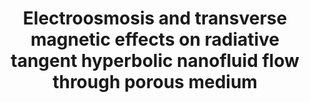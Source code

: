 ---
title: "Electroosmosis and transverse magnetic effects on radiative tangent hyperbolic nanofluid flow through porous medium"
authors: "K. Ramesh Aryaman Patel, Madhav Rawal"
venue: " "
year: "2021"
status: "published"
arxiv: "N/A"
official_link: "https://www.tandfonline.com/doi/abs/10.1080/01430750.2020.1862912"
doi: "10.1080/01430750.2020.1862912"
volume: "N/A"
number: "N/A"
pages: "N/A"
publisher: "Taylor and Francis"
month: "01"
address: "N/A"
type: "Journal"
school: "N/A"
awards: "N/A"
notes: ""
include_on_website: true
image: "N/A"
links_to_code: "N/A"
links_to_video: "N/A"
collection: publications
permalink: /publication/2021-01-Ramarymad21_Taylor.html
---